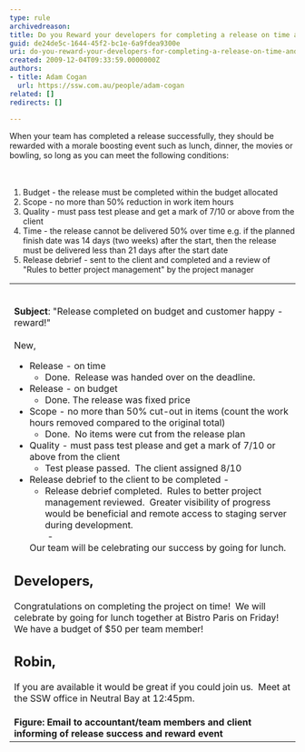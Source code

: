 ```yaml
---
type: rule
archivedreason: 
title: Do you Reward your developers for completing a release on time and budget?
guid: de24de5c-1644-45f2-bc1e-6a9fdea9300e
uri: do-you-reward-your-developers-for-completing-a-release-on-time-and-budget
created: 2009-12-04T09:33:59.0000000Z
authors:
- title: Adam Cogan
  url: https://ssw.com.au/people/adam-cogan
related: []
redirects: []

---
```



​When your team has completed a release successfully, they should be rewarded with a morale boosting event such as lunch, dinner, the movies or bowling, so long as you can meet the following conditions&#58; 
<br>
<br><excerpt class='endintro'></excerpt><br>
<ol><li>Budget - the release must be completed within the budget allocated </li><li>Scope - no more than 50%&#160;reduction in work item hours </li><li>Quality - must pass test please and get a mark of 7/10 or above from the client </li><li>Time - the release cannot be delivered 50% over time e.g. if the planned finish date was 14 days (two weeks) after the start, then the release must be delivered less than 21 days after the start date​ </li><li>Release debrief - sent to the client and completed and a review of &quot;Rules to better project management&quot; by the project manager</li></ol><table class="clsSSWTable" id="Table2" cellspacing="2" cellpadding="2" summary="Index"><tbody><tr><td>​​ 
            <p>
               <strong>Subject</strong>&#58; &quot;Release completed on budget and customer happy - reward!&quot; 
               <br> &#160;<br> New,</p><ul><li>Release - on time 
                  <ul><li>Done.&#160; Release was handed over on the deadline.</li></ul></li><li>Release - on budget 
                  <ul><li>Done. The release was fixed price</li></ul></li><li>Scope - no more than 50% cut-out in items (count the work hours removed compared to the original total)<br> 
                  <ul><li>Done.&#160; No items were cut from the release plan</li></ul></li><li>Quality - must pass test please and get a mark of 7/10 or above from the client 
                  <ul><li>Test please passed.&#160; The client assigned 8/10</li></ul></li><li>Release debrief to the client to be completed - &#160; 
                  <ul><li>Release debrief completed.&#160; Rules to better project management reviewed.&#160; Greater visibility of progress would be beneficial and remote access to staging server during development.<br> &#160;-</li></ul></li> Our team will be celebrating our success by going for lunch.</ul><h2>Developers,</h2>
            <p>Congratulations on completing the project on time!&#160; We will celebrate by going for lunch together at Bistro Paris on Friday!&#160; We have a budget of $50 per team member!</p><h2>Robin,</h2><p>If you are available it would be great if you could join us.&#160; Meet at the SSW office in Neutral Bay at 12&#58;45pm.</p></td></tr><tr><td>
            <strong><span>Figure&#58; Email to accountant/team members and client informing of release success and reward event</span></strong> </td></tr></tbody></table>


